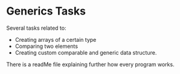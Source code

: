 # Generics Tasks
Several tasks related to:
- Creating arrays of a certain type
- Comparing two elements
- Creating custom comparable and generic data structure.

There is a readMe file explaining further how every program works. 